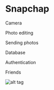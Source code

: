 # Snapchap

Camera

Photo editing

Sending photos

Database

Authentication

Friends


![alt tag](/Users/ashman/DM13/projects/team-snapchap/snapchap/www/img/snapchap-doodle300.png)
